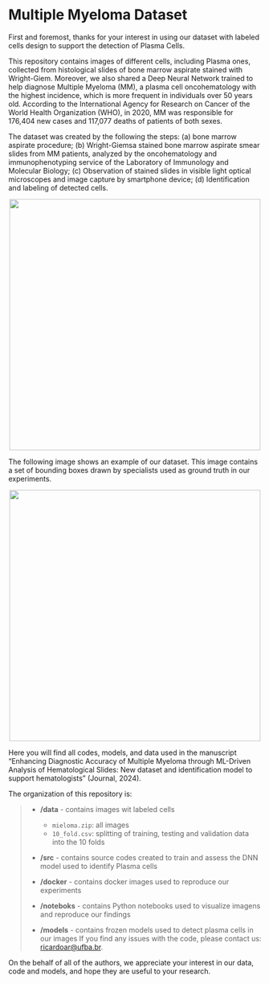 # Multiple Myeloma Dataset

First and foremost, thanks for your interest in using our dataset with labeled cells design to support the detection of Plasma Cells.

This repository contains images of different cells, including Plasma ones, collected from histological slides of bone marrow aspirate stained with Wright-Giem. Moreover, we also shared a Deep Neural Network trained to help diagnose Multiple Myeloma (MM), a plasma cell oncohematology with the highest incidence, which is more frequent in individuals over 50 years old. According to the International Agency for Research on Cancer of the World Health Organization (WHO), in 2020, MM was responsible for 176,404 new cases and 117,077 deaths of patients of both sexes.

The dataset was created by the following the steps: (a) bone marrow aspirate procedure; (b) Wright-Giemsa stained bone marrow aspirate smear slides from MM patients, analyzed by the oncohematology and immunophenotyping service of the Laboratory of Immunology and Molecular Biology; (c) Observation of stained slides in visible light optical microscopes and image capture by smartphone device; (d) Identification and labeling of detected cells.

<center><img src="figures/fig1.png" width=500px/></center>

The following image shows an example of our dataset. This image contains a set of bounding boxes drawn by specialists used as ground truth in our experiments.

<center><img src="figures/boundingboxes.png" width=500px/></center>

Here you will find all codes, models, and data used in the manuscript “Enhancing Diagnostic Accuracy of Multiple Myeloma through ML-Driven Analysis of Hematological Slides: New dataset and identification model to support hematologists” (Journal, 2024).

The organization of this repository is:

> - **/data** - contains images wit labeled cells
>
>   - `mieloma.zip`: all images
>   -  `10_fold.csv`:  splitting of training, testing and validation data into the 10 folds
> - **/src** - contains source codes created to train and assess the DNN model used to identify Plasma cells
> - **/docker** - contains docker images used to reproduce our experiments
> - **/noteboks** - contains Python notebooks used to visualize imagens and reproduce our findings
> - **/models** - contains frozen models used to detect plasma cells in our images
>   If you find any issues with the code, please contact us: ricardoar@ufba.br.

On the behalf of all of the authors, we appreciate your interest in our data, code and models, and hope they are useful to your research.

